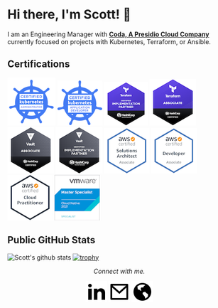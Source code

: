 # Hi there, I'm Scott! 👋

I am an Engineering Manager with **[Coda, A Presidio Cloud Company](https://coda.global/)** currently focused on projects with Kubernetes, Terraform, or Ansible.

## Certifications
  [![CKA](https://raw.githubusercontent.com/audioboxer217/audioboxer217/master/certs/cka.png)](https://www.credly.com/badges/922356d4-fb6b-42dc-b475-dad0c0532dd3/public_url)
  [![CKAD](https://raw.githubusercontent.com/audioboxer217/audioboxer217/master/certs/ckad.png)](https://www.credly.com/badges/9df4e58d-b065-4b0f-8702-155310058caa/public_url)
  [![Terraform CHIP](https://raw.githubusercontent.com/audioboxer217/audioboxer217/master/certs/tf-chip.png)](https://www.credly.com/badges/97fc3c3d-1518-4a2a-9489-946e7ef616ac/public_url)
  [![Terraform Associate](https://raw.githubusercontent.com/audioboxer217/audioboxer217/master/certs/tf.png)](https://www.credly.com/badges/55293484-eda3-4c5c-87f7-c4d86e455b69/public_url)
  [![Vault Associate](https://raw.githubusercontent.com/audioboxer217/audioboxer217/master/certs/vault.png)](https://www.credly.com/badges/328c4608-7b47-4648-88e4-2deb3f6fa54a/public_url)
  [![Vault CHIP](https://raw.githubusercontent.com/audioboxer217/audioboxer217/master/certs/vault-chip.png)](https://www.credly.com/badges/e1b75daf-9730-4857-a938-a34e38454c17/public_url)
  [![AWS Solutions Architect Associate](https://raw.githubusercontent.com/audioboxer217/audioboxer217/master/certs/aws_saa.png)](https://www.credly.com/badges/d5c957f8-b9ec-4714-b9a6-ff32938eee87/public_url)
  [![AWS Developer Associate](https://raw.githubusercontent.com/audioboxer217/audioboxer217/master/certs/aws_da.png)](https://www.credly.com/badges/efcef512-45ba-4d79-8f2f-136b97201c9a/public_url")
  [![AWS Cloud Practioner](https://raw.githubusercontent.com/audioboxer217/audioboxer217/master/certs/aws_cp.png)](https://www.credly.com/badges/4b05d6c0-2bc5-44e8-a865-2b1a44efc1f7/public_url)
  [![VMware Certified Master Specialist - Cloud Native 2021](https://raw.githubusercontent.com/audioboxer217/audioboxer217/master/certs/vmw_ms_cloud-native.png)](https://www.credly.com/badges/92edb696-b4ab-425d-b82d-cac4b370c295/public_url)


## Public GitHub Stats
  
![Scott's github stats](https://github-readme-stats.vercel.app/api?username=audioboxer217&show_icons=true)
[![trophy](https://github-profile-trophy.vercel.app/?username=audioboxer217&rank=SSS,SS,S,AAA,AA,A)](https://github.com/ryo-ma/github-profile-trophy)
<p align="center">
  <i>Connect with me.</i>
  
  <p align="center">
    <a href="https://www.linkedin.com/in/scotteppler/" alt="Linkedin"><img src="https://raw.githubusercontent.com/audioboxer217/audioboxer217/140586eea371d31fc4ce635ed3ede770916b1226/img/linkedin.svg"></a>
    <a href="mailto:kscotteppler@gmail.com" alt="Mail"><img src="https://raw.githubusercontent.com/audioboxer217/audioboxer217/140586eea371d31fc4ce635ed3ede770916b1226/img/mail.svg"></a>
    <a href="https://kseppler.com" alt="Website"><img src="https://raw.githubusercontent.com/audioboxer217/audioboxer217/d5ef488041c4bf3020c0aac79dd1f37ef8ce9b76/img/website.svg"></a>
  </p>
</p>
